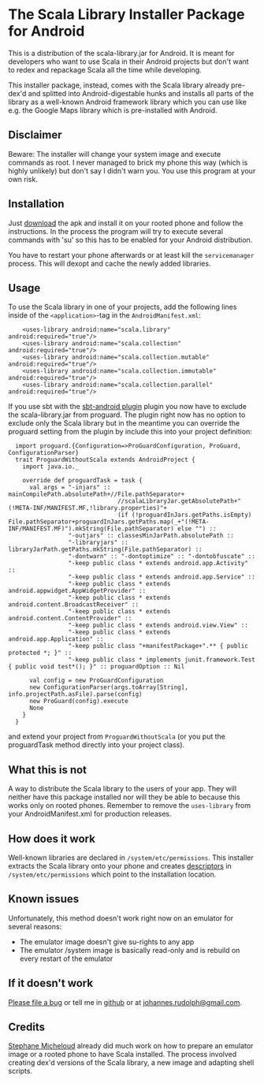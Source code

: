 The Scala Library Installer Package for Android
===============================================

This is a distribution of the scala-library.jar for Android. It is meant for developers who want to use Scala in their
Android projects but don't want to redex and repackage Scala all the time while developing.

This installer package, instead, comes with the Scala library already pre-dex'd and splitted into Android-digestable hunks and
installs all parts of the library as a well-known Android framework library which you can use like e.g. the Google Maps library
which is pre-installed with Android.

Disclaimer
----------

Beware: The installer will change your system image and execute commands as root. I never managed to brick my phone this
way (which is highly unlikely) but don't say I didn't warn you. You use this program at your own risk.

Installation
------------

Just [download][apk] the apk and install it on your rooted phone and follow the instructions. In the process
the program will try to execute several commands with 'su' so this has to be enabled for your Android distribution.

You have to restart your phone afterwards or at least kill the `servicemanager` process. This will dexopt and cache the
newly added libraries.

Usage
-----

To use the Scala library in one of your projects, add the following lines inside of the `<application>`-tag in the
`AndroidManifest.xml`:

        <uses-library android:name="scala.library" android:required="true"/>
        <uses-library android:name="scala.collection" android:required="true"/>
        <uses-library android:name="scala.collection.mutable" android:required="true"/>
        <uses-library android:name="scala.collection.immutable" android:required="true"/>
        <uses-library android:name="scala.collection.parallel" android:required="true"/>

If you use sbt with the [sbt-android plugin][sbt-android] plugin you now have to exclude the scala-library.jar from
proguard. The plugin right now has no option to exclude only the Scala library but in the meantime you can override the
proguard setting from the plugin by include this into your project definition:

      import proguard.{Configuration=>ProGuardConfiguration, ProGuard, ConfigurationParser}
      trait ProguardWithoutScala extends AndroidProject {
        import java.io._

        override def proguardTask = task {
          val args = "-injars" :: mainCompilePath.absolutePath+//File.pathSeparator+
                                   //scalaLibraryJar.getAbsolutePath+"(!META-INF/MANIFEST.MF,!library.properties)"+
                                   (if (!proguardInJars.getPaths.isEmpty) File.pathSeparator+proguardInJars.getPaths.map(_+"(!META-INF/MANIFEST.MF)").mkString(File.pathSeparator) else "") ::
                     "-outjars" :: classesMinJarPath.absolutePath ::
                     "-libraryjars" :: libraryJarPath.getPaths.mkString(File.pathSeparator) ::
                     "-dontwarn" :: "-dontoptimize" :: "-dontobfuscate" ::
                     "-keep public class * extends android.app.Activity" ::
                     "-keep public class * extends android.app.Service" ::
                     "-keep public class * extends android.appwidget.AppWidgetProvider" ::
                     "-keep public class * extends android.content.BroadcastReceiver" ::
                     "-keep public class * extends android.content.ContentProvider" ::
                     "-keep public class * extends android.view.View" ::
                     "-keep public class * extends android.app.Application" ::
                     "-keep public class "+manifestPackage+".** { public protected *; }" ::
                     "-keep public class * implements junit.framework.Test { public void test*(); }" :: proguardOption :: Nil

          val config = new ProGuardConfiguration
          new ConfigurationParser(args.toArray[String], info.projectPath.asFile).parse(config)
          new ProGuard(config).execute
          None
        }
      }

and extend your project from `ProguardWithoutScala` (or you put the proguardTask method directly into your project class).


What this is not
----------------
A way to distribute the Scala library to the users of your app. They will neither have this package installed nor will
they be able to because this works only on rooted phones. Remember to remove the `uses-library` from your AndroidManifest.xml
for production releases.


How does it work
----------------

Well-known libraries are declared in `/system/etc/permissions`. This installer extracts the Scala library onto your phone
and creates [descriptors][desc] in `/system/etc/permissions` which point to the installation location.

Known issues
------------

Unfortunately, this method doesn't work right now on an emulator for several reasons:

  - The emulator image doesn't give su-rights to any app
  - The emulator /system image is basically read-only and is rebuild on every restart of the emulator


If it doesn't work
------------------

[Please file a bug][issues] or tell me in [github][gh-mail] or at johannes.rudolph@gmail.com.

Credits
-------

[Stephane Micheloud][micheloud] already did much work on how to prepare an emulator image or a rooted phone to have Scala installed.
The process involved creating dex'd versions of the Scala library, a new image and adapting shell scripts.

  [apk]:         https://github.com/downloads/jrudolph/scala-android-libs/scala-android-libs_2.9.0-1-2.9.0-1.v1.apk
  [desc]:        http://github.com/jrudolph/scala-android-libs/blob/master/src/main/res/raw/scala_collection_desc.xml
  [issues]:      http://github.com/jrudolph/scala-android-libs/issues
  [gh-mail]:     https://github.com/inbox/new/jrudolph
  [sbt-android]: http://github.com/jberkel/android-plugin
  [micheloud]:   http://lamp.epfl.ch/~michelou/android/index.html